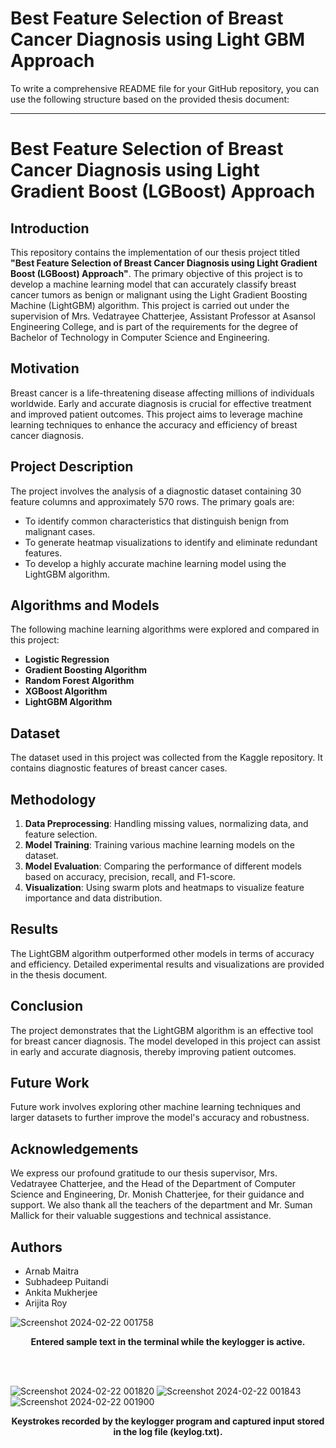 # Best Feature Selection of Breast Cancer Diagnosis using Light GBM Approach

To write a comprehensive README file for your GitHub repository, you can use the following structure based on the provided thesis document:

---

# Best Feature Selection of Breast Cancer Diagnosis using Light Gradient Boost (LGBoost) Approach

## Introduction

This repository contains the implementation of our thesis project titled **"Best Feature Selection of Breast Cancer Diagnosis using Light Gradient Boost (LGBoost) Approach"**. The primary objective of this project is to develop a machine learning model that can accurately classify breast cancer tumors as benign or malignant using the Light Gradient Boosting Machine (LightGBM) algorithm. This project is carried out under the supervision of Mrs. Vedatrayee Chatterjee, Assistant Professor at Asansol Engineering College, and is part of the requirements for the degree of Bachelor of Technology in Computer Science and Engineering.

## Motivation

Breast cancer is a life-threatening disease affecting millions of individuals worldwide. Early and accurate diagnosis is crucial for effective treatment and improved patient outcomes. This project aims to leverage machine learning techniques to enhance the accuracy and efficiency of breast cancer diagnosis.

## Project Description

The project involves the analysis of a diagnostic dataset containing 30 feature columns and approximately 570 rows. The primary goals are:
- To identify common characteristics that distinguish benign from malignant cases.
- To generate heatmap visualizations to identify and eliminate redundant features.
- To develop a highly accurate machine learning model using the LightGBM algorithm.

## Algorithms and Models

The following machine learning algorithms were explored and compared in this project:
- **Logistic Regression**
- **Gradient Boosting Algorithm**
- **Random Forest Algorithm**
- **XGBoost Algorithm**
- **LightGBM Algorithm**

## Dataset

The dataset used in this project was collected from the Kaggle repository. It contains diagnostic features of breast cancer cases.

## Methodology

1. **Data Preprocessing**: Handling missing values, normalizing data, and feature selection.
2. **Model Training**: Training various machine learning models on the dataset.
3. **Model Evaluation**: Comparing the performance of different models based on accuracy, precision, recall, and F1-score.
4. **Visualization**: Using swarm plots and heatmaps to visualize feature importance and data distribution.

## Results

The LightGBM algorithm outperformed other models in terms of accuracy and efficiency. Detailed experimental results and visualizations are provided in the thesis document.

## Conclusion

The project demonstrates that the LightGBM algorithm is an effective tool for breast cancer diagnosis. The model developed in this project can assist in early and accurate diagnosis, thereby improving patient outcomes.

## Future Work

Future work involves exploring other machine learning techniques and larger datasets to further improve the model's accuracy and robustness.

## Acknowledgements

We express our profound gratitude to our thesis supervisor, Mrs. Vedatrayee Chatterjee, and the Head of the Department of Computer Science and Engineering, Dr. Monish Chatterjee, for their guidance and support. We also thank all the teachers of the department and Mr. Suman Mallick for their valuable suggestions and technical assistance.

## Authors

- Arnab Maitra
- Subhadeep Puitandi
- Ankita Mukherjee
- Arijita Roy

![Screenshot 2024-02-22 001758](https://github.com/arnab-maitra/Keylogger/assets/88264132/1cca1f6d-d64b-4fe9-9b99-736107506358)
<b><p align="center">Entered sample text in the terminal while the keylogger is active.</p></b>

<br></br>

![Screenshot 2024-02-22 001820](https://github.com/arnab-maitra/Keylogger/assets/88264132/807205c1-a643-4f3e-bad0-888a4643f2a8)
![Screenshot 2024-02-22 001843](https://github.com/arnab-maitra/Keylogger/assets/88264132/a179ea84-f5e6-4fd7-831f-57cc4209a13f)
![Screenshot 2024-02-22 001900](https://github.com/arnab-maitra/Keylogger/assets/88264132/4c009ea2-d950-499d-8bbf-b3335fc35f78)
<b><p align="center">Keystrokes recorded by the keylogger program and captured input stored in the log file (keylog.txt).</p></b>
